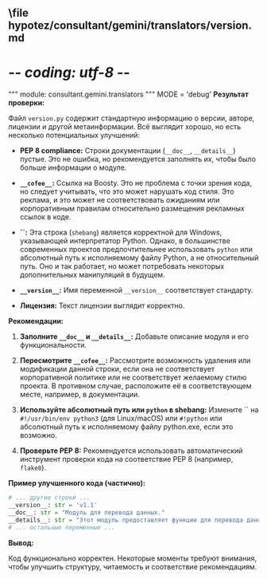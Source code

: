 ## \file hypotez/consultant/gemini/translators/version.md
# -*- coding: utf-8 -*-

""" module: consultant.gemini.translators """
MODE = 'debug'
**Результат проверки:**

Файл `version.py` содержит стандартную информацию о версии, авторе, лицензии и другой метаинформации.  Всё выглядит хорошо, но есть несколько потенциальных улучшений:

* **PEP 8 compliance:**  Строки документации (`__doc__`, `__details__`) пустые.  Это не ошибка, но рекомендуется заполнять их, чтобы было больше информации о модуле.

* **`__cofee__`:**  Ссылка на Boosty.  Это не проблема с точки зрения кода, но следует учитывать, что это может нарушать код стиля.  Это реклама, и это может не соответствовать ожиданиям или корпоративным правилам относительно размещения рекламных ссылок в коде.

* **``:**  Эта строка (`shebang`)  является корректной для Windows, указывающей интерпретатор Python. Однако, в большинстве современных проектов предпочтительнее использовать `python` или абсолютный путь к исполняемому файлу Python, а не относительный путь.  Оно и так работает, но может потребовать некоторых дополнительных манипуляций в будущем.

* **`__version__`:**  Имя переменной `__version__` соответствует стандарту.

* **Лицензия:**  Текст лицензии выглядит корректно.

**Рекомендации:**

1. **Заполните `__doc__` и `__details__`:**  Добавьте описание модуля и его функциональности.

2. **Пересмотрите `__cofee__`:**  Рассмотрите возможность удаления или модификации данной строки, если она не соответствует корпоративной политике или не соответствует желаемому стилю проекта.  В противном случае, расположите её в соответствующем месте, например, в документации.

3. **Используйте абсолютный путь или `python` в shebang:**  Измените `` на `#!/usr/bin/env python3` (для Linux/macOS) или `#!python` или абсолютный путь к исполняемому файлу python.exe,  если это возможно.

4. **Проверьте PEP 8:**  Рекомендуется использовать автоматический инструмент проверки кода на соответствие PEP 8 (например, `flake8`).

**Пример улучшенного кода (частично):**

```python
# ... другие строки ...
__version__: str = 'v1.1'
__doc__: str = "Модуль для перевода данных."
__details__: str = "Этот модуль предоставляет функции для перевода данных из формата X в формат Y."
# ... остальные переменные ...
```

**Вывод:**

Код функционально корректен.  Некоторые моменты требуют внимания, чтобы улучшить структуру, читаемость и соответствие рекомендациям.

